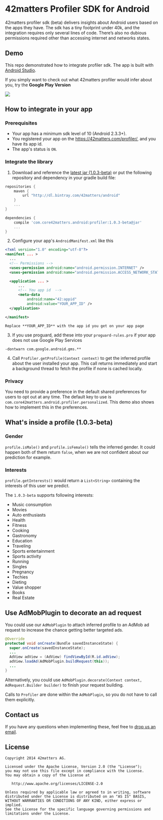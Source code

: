 # 42matters Profiler SDK for Android

42matters profiler sdk (beta) delivers insights about Android users based on the apps they have. The sdk has a tiny footprint under 40k, and the integration requires only several lines of code. There’s also no dubious permissions required other than accessing internet and networks states.

## Demo

This repo demonstrated how to integrate profiler sdk. The app is built with [Android Studio](https://developer.android.com/sdk/installing/studio.html).

If you simply want to check out what 42matters profiler would infer about you, try the **Google Play Version**

[![](https://developer.android.com/images/brand/en_generic_rgb_wo_45.png)](https://play.google.com/store/apps/details?id=com.core42matters.android.profiler)
## How to integrate in your app

### Prerequisites
* Your app has a minimum sdk level of 10 (Android 2.3.3+).
* You registered your app on the https://42matters.com/profiler/, and you have its app id.
* The app's status is `ON`.

### Integrate the library

1. Download and reference the [latest jar (1.0.3-beta)](https://bintray.com/42matters/android/profiler/view)
or put the following repository and dependency in your gradle build file:
  ```groovy  
  repositories {
      maven {
          url "http://dl.bintray.com/42matters/android"
      }
      ...
  }

  dependencies {
      compile 'com.core42matters.android:profiler:1.0.3-beta@jar'
      ...
  }

  ```
2. Configure your app's `AndroidManifest.xml` like this

  ```xml
  <?xml version="1.0" encoding="utf-8"?>
  <manifest ... >
    ...
    <!-- Permissions -->
    <uses-permission android:name="android.permission.INTERNET" />
    <uses-permission android:name="android.permission.ACCESS_NETWORK_STATE" />

    <application ... >
    	...
    	<!-- You app id  -->
    	<meta-data
    		android:name="42:appid"
    		android:value="YOUR_APP_ID" />
    </application>

  </manifest>
  ```

    Replace **YOUR_APP_ID** with the app id you get on your app page

3. If you use proguard, add these into your `proguard-rules.pro` if your app does not use Google Play Services

  ```
  -dontwarn com.google.android.gms.**
  ```

4. Call `Profiler.getProfile(Context context)` to get the inferred profile about the user installed your app. This call returns immediately and start a background thread to fetch the profile if none is cached locally.

### Privacy

You need to provide a preference in the default shared preferences for users to opt out at any time. The default key to use is `com.core42matters.android.profiler.personalized`.
This demo also shows how to implement this in the preferences.


## What's inside a profile (1.0.3-beta)

### Gender

`profile.isMale()` and `profile.isFemale()` tells the inferred gender. It could happen both of them return `false`, when we are not confident about our prediction for example.

### Interests

`profile.getInterests()` would return a `List<String>` containing the interests of this user we predict.

The `1.0.3-beta` supports following interests:
* Music consumption
* Movies
* Auto enthusiasts
* Health
* Fitness
* Cooking
* Gastronomy
* Education
* Traveling
* Sports entertainment
* Sports activity
* Running
* Singles
* Pregnancy
* Techies
* Dieting
* Value shopper
* Books
* Real Estate


## Use AdMobPlugin to decorate an ad request

You could use our `AdMobPlugin` to attach inferred profile to an AdMob ad request to increase the chance getting better targeted ads.

```java
@Override
protected void onCreate(Bundle savedInstanceState) {
  super.onCreate(savedInstanceState);
  ...
  AdView adView = (AdView) findViewById(R.id.adView);
  adView.loadAd(AdMobPlugin.buildRequest(this));
  ...
}
```
Alternatively, you could use `AdMobPlugin.decorate(Context context, AdRequest.Builder builder)` to finish your request building.

Calls to `Profiler` are done within the `AdMobPlugin`, so you do not have to call them explicitly.

## Contact us

If you have any questions when implementing these, feel free to [drop us an email](mailto:developers@42matters.com).

## License

    Copyright 2014 42matters AG.

    Licensed under the Apache License, Version 2.0 (the "License");
    you may not use this file except in compliance with the License.
    You may obtain a copy of the License at

       http://www.apache.org/licenses/LICENSE-2.0

    Unless required by applicable law or agreed to in writing, software
    distributed under the License is distributed on an "AS IS" BASIS,
    WITHOUT WARRANTIES OR CONDITIONS OF ANY KIND, either express or implied.
    See the License for the specific language governing permissions and
    limitations under the License.
